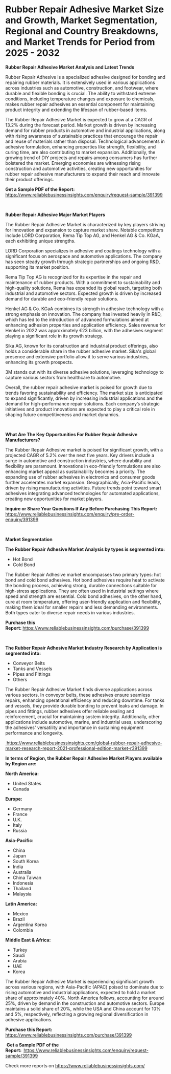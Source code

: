 <p><h1>Rubber Repair Adhesive Market Size and Growth, Market Segmentation, Regional and Country Breakdowns, and Market Trends for Period from 2025 -  2032</h1></p><p><strong>Rubber Repair Adhesive Market Analysis and Latest Trends</strong></p>
<p><p>Rubber Repair Adhesive is a specialized adhesive designed for bonding and repairing rubber materials. It is extensively used in various applications across industries such as automotive, construction, and footwear, where durable and flexible bonding is crucial. The ability to withstand extreme conditions, including temperature changes and exposure to chemicals, makes rubber repair adhesives an essential component for maintaining product integrity and extending the lifespan of rubber-based items.</p><p>The Rubber Repair Adhesive Market is expected to grow at a CAGR of 13.2% during the forecast period. Market growth is driven by increasing demand for rubber products in automotive and industrial applications, along with rising awareness of sustainable practices that encourage the repair and reuse of materials rather than disposal. Technological advancements in adhesive formulation, enhancing properties like strength, flexibility, and curing time, are also contributing to market expansion. Additionally, the growing trend of DIY projects and repairs among consumers has further bolstered the market. Emerging economies are witnessing rising construction and automotive activities, creating new opportunities for rubber repair adhesive manufacturers to expand their reach and innovate their product offerings.</p></p>
<p><strong>Get a Sample PDF of the Report:&nbsp;</strong> <a href="https://www.reliablebusinessinsights.com/enquiry/request-sample/391399?utm_campaign=950&utm_medium=2&utm_source=Github&utm_content=ia&utm_term=16012025&utm_id=rubber-repair-adhesive">https://www.reliablebusinessinsights.com/enquiry/request-sample/391399</a></p>
<p>&nbsp;</p>
<p><strong>Rubber Repair Adhesive Major Market Players</strong></p>
<p><p>The Rubber Repair Adhesive Market is characterized by key players striving for innovation and expansion to capture market share. Notable competitors include LORD Corporation, Rema Tip Top AG, and Henkel AG & Co. KGaA, each exhibiting unique strengths.</p><p>LORD Corporation specializes in adhesive and coatings technology with a significant focus on aerospace and automotive applications. The company has seen steady growth through strategic partnerships and ongoing R&D, supporting its market position.</p><p>Rema Tip Top AG is recognized for its expertise in the repair and maintenance of rubber products. With a commitment to sustainability and high-quality solutions, Rema has expanded its global reach, targeting both industrial and automotive sectors. Expected growth is driven by increased demand for durable and eco-friendly repair solutions.</p><p>Henkel AG & Co. KGaA combines its strength in adhesive technology with a strong emphasis on innovation. The company has invested heavily in R&D, which has led to the introduction of advanced formulations aimed at enhancing adhesion properties and application efficiency. Sales revenue for Henkel in 2022 was approximately €23 billion, with the adhesives segment playing a significant role in its growth strategy.</p><p>Sika AG, known for its construction and industrial product offerings, also holds a considerable share in the rubber adhesive market. Sika's global presence and extensive portfolio allow it to serve various industries, enhancing its growth prospects. </p><p>3M stands out with its diverse adhesive solutions, leveraging technology to capture various sectors from healthcare to automotive.</p><p>Overall, the rubber repair adhesive market is poised for growth due to trends favoring sustainability and efficiency. The market size is anticipated to expand significantly, driven by increasing industrial applications and the demand for high-performance repair solutions. Each company’s strategic initiatives and product innovations are expected to play a critical role in shaping future competitiveness and market dynamics.</p></p>
<p>&nbsp;</p>
<p><strong>What Are The Key Opportunities For Rubber Repair Adhesive Manufacturers?</strong></p>
<p><p>The Rubber Repair Adhesive market is poised for significant growth, with a projected CAGR of 5.2% over the next five years. Key drivers include a surge in automotive and construction industries, where durability and flexibility are paramount. Innovations in eco-friendly formulations are also enhancing market appeal as sustainability becomes a priority. The expanding use of rubber adhesives in electronics and consumer goods further accelerates market expansion. Geographically, Asia-Pacific leads, driven by rising manufacturing activities. Future trends point toward smart adhesives integrating advanced technologies for automated applications, creating new opportunities for market players.</p></p>
<p><strong>Inquire or Share Your Questions If Any Before Purchasing This Report:</strong> <a href="https://www.reliablebusinessinsights.com/enquiry/pre-order-enquiry/391399?utm_campaign=950&utm_medium=2&utm_source=Github&utm_content=ia&utm_term=16012025&utm_id=rubber-repair-adhesive">https://www.reliablebusinessinsights.com/enquiry/pre-order-enquiry/391399</a></p>
<p>&nbsp;</p>
<p><strong>Market Segmentation</strong></p>
<p><strong>The Rubber Repair Adhesive Market Analysis by types is segmented into:</strong></p>
<p><ul><li>Hot Bond</li><li>Cold Bond</li></ul></p>
<p><p>The Rubber Repair Adhesive market encompasses two primary types: hot bond and cold bond adhesives. Hot bond adhesives require heat to activate the bonding process, achieving strong, durable connections suitable for high-stress applications. They are often used in industrial settings where speed and strength are essential. Cold bond adhesives, on the other hand, cure at room temperature, offering user-friendly application and flexibility, making them ideal for smaller repairs and less demanding environments. Both types cater to diverse repair needs in various industries.</p></p>
<p><strong>Purchase this Report:&nbsp;</strong><a href="https://www.reliablebusinessinsights.com/purchase/391399?utm_campaign=950&utm_medium=2&utm_source=Github&utm_content=ia&utm_term=16012025&utm_id=rubber-repair-adhesive">https://www.reliablebusinessinsights.com/purchase/391399</a></p>
<p>&nbsp;</p>
<p><strong>The Rubber Repair Adhesive Market Industry Research by Application is segmented into:</strong></p>
<p><ul><li>Conveyor Belts</li><li>Tanks and Vessels</li><li>Pipes and Fittings</li><li>Others</li></ul></p>
<p><p>The Rubber Repair Adhesive Market finds diverse applications across various sectors. In conveyor belts, these adhesives ensure seamless repairs, enhancing operational efficiency and reducing downtime. For tanks and vessels, they provide durable bonding to prevent leaks and damage. In pipes and fittings, rubber adhesives offer reliable sealing and reinforcement, crucial for maintaining system integrity. Additionally, other applications include automotive, marine, and industrial uses, underscoring the adhesives' versatility and importance in sustaining equipment performance and longevity.</p></p>
<p><a href="https://www.reliablebusinessinsights.com/global-rubber-repair-adhesive-market-research-report-2021-professional-edition-market-r391399?utm_campaign=950&utm_medium=2&utm_source=Github&utm_content=ia&utm_term=16012025&utm_id=rubber-repair-adhesive">&nbsp;https://www.reliablebusinessinsights.com/global-rubber-repair-adhesive-market-research-report-2021-professional-edition-market-r391399</a></p>
<p><strong>In terms of Region, the Rubber Repair Adhesive Market Players available by Region are:</strong></p>
<p>
    <p> <strong> North America: </strong>
        <ul>
            <li>United States</li>
            <li>Canada</li>
        </ul>
        </p> 
    <p> <strong> Europe: </strong>
        <ul>
            <li>Germany</li>
            <li>France</li>
            <li>U.K.</li>
            <li>Italy</li>
            <li>Russia</li>
        </ul>
        </p> 
    <p> <strong> Asia-Pacific: </strong>
        <ul>
            <li>China</li>
            <li>Japan</li>
            <li>South Korea</li>
            <li>India</li>
            <li>Australia</li>
            <li>China Taiwan</li>
            <li>Indonesia</li>
            <li>Thailand</li>
            <li>Malaysia</li>
        </ul>
        </p> 
    <p> <strong> Latin America: </strong>
        <ul>
            <li>Mexico</li>
            <li>Brazil</li>
            <li>Argentina Korea</li>
            <li>Colombia</li>
        </ul>
        </p> 
    <p> <strong> Middle East & Africa: </strong>
        <ul>
            <li>Turkey</li>
            <li>Saudi</li>
            <li>Arabia</li>
            <li>UAE</li>
            <li>Korea</li>
        </ul>
    </p>
    </p>
<p><p>The Rubber Repair Adhesive Market is experiencing significant growth across various regions, with Asia-Pacific (APAC) poised to dominate due to rising automotive and industrial applications, expected to hold a market share of approximately 40%. North America follows, accounting for around 25%, driven by demand in the construction and automotive sectors. Europe maintains a solid share of 20%, while the USA and China account for 10% and 5%, respectively, reflecting a growing regional diversification in adhesive applications.</p></p>
<p><strong>Purchase this Report: </strong><a href="https://www.reliablebusinessinsights.com/purchase/391399?utm_campaign=950&utm_medium=2&utm_source=Github&utm_content=ia&utm_term=16012025&utm_id=rubber-repair-adhesive">https://www.reliablebusinessinsights.com/purchase/391399</a></p>
<p>&nbsp;<strong>Get a Sample PDF of the Report:&nbsp;&nbsp;</strong><a href="https://www.reliablebusinessinsights.com/enquiry/request-sample/391399?utm_campaign=950&utm_medium=2&utm_source=Github&utm_content=ia&utm_term=16012025&utm_id=rubber-repair-adhesive">https://www.reliablebusinessinsights.com/enquiry/request-sample/391399</a></p>
<p><strong></strong></p>
<p>Check more reports on <a href="https://www.reliablebusinessinsights.com/?utm_campaign=950&utm_medium=2&utm_source=Github&utm_content=ia&utm_term=16012025&utm_id=rubber-repair-adhesive">https://www.reliablebusinessinsights.com/</a></p>
